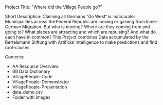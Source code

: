 Project Title: "Where did the Village People go?"

Short Description: Claiming all Germans “Go West“ is inaccurate: Municipalities across the Federal Republic are loosing or gaining from Inner-German Migration. But who is moving? Where are they coming from and going to? What places are attracting and which are repulsing? And what do each have in common? This Project combines Data accumulated by the Bertelsmann Stiftung with Artificial Intelligence to make predictions and find root-causes.

Contents:
- AA Resource Overview
- BB Data Dictionary
- VillagePeople-Code
- VillagePeople-Demonstrator
- VillagePeople-Presentation
- data_demo.csv
- Folder with Images
